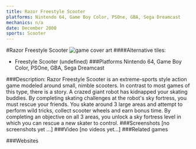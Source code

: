 ```yaml
---
title: Razor Freestyle Scooter
platforms: Nintendo 64, Game Boy Color, PSOne, GBA, Sega Dreamcast
mechanics: n/a
date: December 2000
sports: Scooter
---
```

#Razor Freestyle Scooter
![game cover art](//images.igdb.com/igdb/image/upload/t_cover_big/g8kcrkjmitljmhaf9vsm.jpg "Logo Title Text 1")
####Alternative tiles:
* Freestyle Scooter (undefined)
###Platforms
Nintendo 64, Game Boy Color, PSOne, GBA, Sega Dreamcast

###Description:
Razor Freestyle Scooter is an extreme-sports style action game modeled around small, nimble scooters. In contrast to most games of this type, there is a story. A crazed giant robot has kidnapped your skating buddies. By completing skating challenges at the robot's sky fortress, you must rescue your friends. You skate around 3 large areas and attempt to perform wild tricks, collect scooter wheels and earn bonus time. By completing an objective on all 3 areas, you unlock a sky fortress level in which you can rescue a new skater to control.
###Screenshots
[no screenshots yet ...]
###Video
[no videos yet...]
###Related games

###Websites

